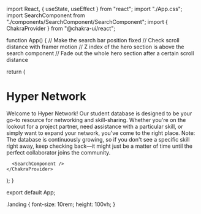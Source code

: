 import React, { useState, useEffect } from "react";
import "./App.css";
import SearchComponent from "./components/SearchComponent/SearchComponent";
import { ChakraProvider } from "@chakra-ui/react";

function App() {
// Make the search bar position fixed
// Check scroll distance with framer motion
// Z index of the hero section is above the search component
// Fade out the whole hero section after a certain scroll distance

return (
<ChakraProvider>
<div style={{ minHeight: "100vh" }}>
<h1 style={{ fontSize: "96px" }}>Hyper Network</h1>
<p>
Welcome to Hyper Network! Our student database is designed to be your
go-to resource for networking and skill-sharing. Whether you're on the
lookout for a project partner, need assistance with a particular
skill, or simply want to expand your network, you've come to the right
place. Note: The database is continuously growing, so if you don't see
a specific skill right away, keep checking back—it might just be a
matter of time until the perfect collaborator joins the community.
</p>
</div>

      <SearchComponent />
    </ChakraProvider>

);
}

export default App;

<!-- CSS code -->

.landing {
font-size: 10rem;
height: 100vh;
}
